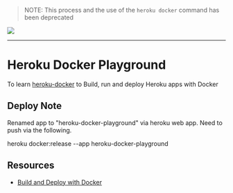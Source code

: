 > NOTE: This process and the use of the `heroku docker` command has been deprecated

![](http://static-content-01.s3-website-us-east-1.amazonaws.com/1__pfeilbr_ifa102990____projects_heroku-container-playground__zsh__and_README_md_—__Users_pfeilbr_projects_heroku-docker-playground_1DCCBC2B.png)

---

# Heroku Docker Playground

To learn [heroku-docker](https://devcenter.heroku.com/articles/docker) to Build, run and deploy Heroku apps with Docker

## Deploy Note

Renamed app to "heroku-docker-playground" via heroku web app.  Need to push via the following.

  heroku docker:release --app heroku-docker-playground

## Resources

* [Build and Deploy with Docker](https://devcenter.heroku.com/articles/docker)
